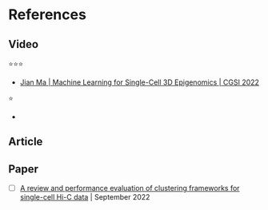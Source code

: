 # References

## Video

:star::star::star:

- [Jian Ma | Machine Learning for Single-Cell 3D Epigenomics | CGSI 2022](https://youtu.be/YMoTz7lzyo0?si=-AK84IHzKbqyq3Yb)

:star:

- []()

## Article

## Paper

- [ ] [A review and performance evaluation of clustering frameworks for single-cell Hi-C data](https://doi.org/10.1093/bib/bbac385) | September 2022
